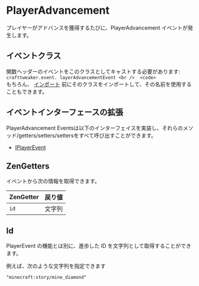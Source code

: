 # PlayerAdvancement

プレイヤーがアドバンスを獲得するたびに、PlayerAdvancement イベントが発生します。

## イベントクラス

関数ヘッダーのイベントをこのクラスとしてキャストする必要があります:  
`crafttweaker.event. layerAdvancementEvent <br /> 
 <code>`  
もちろん、 [インポート](/AdvancedFunctions/Import/) 前にそのクラスをインポートして、その名前を使用することもできます。

## イベントインターフェースの拡張

PlayerAdvancement Eventsは以下のインターフェイスを実装し、それらのメソッド/getters/setters/settersをすべて呼び出すことができます。

- [IPlayerEvent](/Vanilla/Events/Events/IPlayerEvent/)

## ZenGetters

イベントから次の情報を取得できます。

| ZenGetter | 戻り値 |
| --------- | --- |
| `id`      | 文字列 |

## Id

PlayerEvent の機能とは別に、進歩した ID を文字列として取得することができます。

例えば、次のような文字列を指定できます

```zenscript
"minecraft:story/mine_diamond"
```